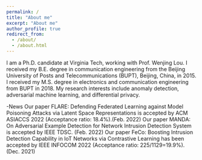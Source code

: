```yaml
---
permalink: /
title: "About me"
excerpt: "About me"
author_profile: true
redirect_from: 
  - /about/
  - /about.html
---
```


I am a Ph.D. candidate at Virginia Tech, working with Prof. Wenjing Lou. I received my B.E. degree in communication engineering from the Beijing University of Posts and Telecommunications (BUPT), Beijing, China, in 2015. I received my M.S. degree in electronics and communication engineering from BUPT in 2018. 
My research interests include anomaly detection, adversarial machine learning, and differential privacy.

-News
Our paper FLARE: Defending Federated Learning against Model Poisoning Attacks via Latent Space Representations is accepted by ACM ASIACCS 2022 (Acceptance ratio: 18.4%).(Feb. 2022)
Our paper MANDA: On Adversarial Example Detection for Network Intrusion Detection System is accepted by IEEE TDSC. (Feb. 2022)
Our paper FeCo: Boosting Intrusion Detection Capability in IoT Networks via Contrastive Learning has been accepted by IEEE INFOCOM 2022 (Acceptance ratio: 225/1129=19.9%).(Dec. 2021)
